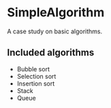 # SimpleAlgorithm
A case study on basic algorithms.

## Included algorithms
- Bubble sort
- Selection sort
- Insertion sort
- Stack
- Queue
